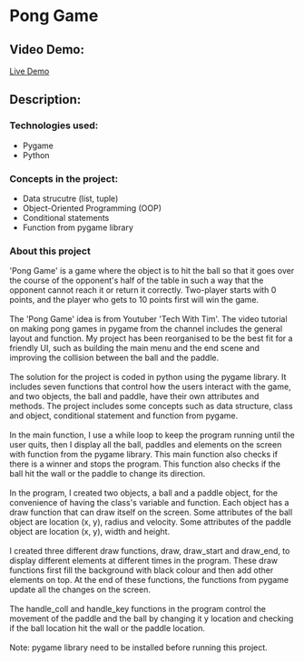 # **Pong Game**

## **Video Demo:**
[Live Demo](https://youtu.be/Jdq0lGXcUm4)

## **Description:**

### Technologies used:

- Pygame
- Python

### Concepts in the project:

- Data strucutre (list, tuple)
- Object-Oriented Programming (OOP)
- Conditional statements
- Function from pygame library

### About this project
'Pong Game' is a game where the object is to hit the ball so that it goes over the course of the opponent's half of the table in such a way that the opponent cannot reach it or return it correctly. Two-player starts with 0 points, and the player who gets to 10 points first will win the game.
\
\
The 'Pong Game' idea is from Youtuber 'Tech With Tim'. The video tutorial on making pong games in pygame from the channel includes the general layout and function. My project has been reorganised to be the best fit for a friendly UI, such as building the main menu and the end scene and improving the collision between the ball and the paddle.
\
\
The solution for the project is coded in python using the pygame library. It includes seven functions that control how the users interact with the game, and two objects, the ball and paddle, have their own attributes and methods. The project includes some concepts such as data structure, class and object, conditional statement and function from pygame.
\
\
In the main function, I use a while loop to keep the program running until the user quits, then I display all the ball, paddles and elements on the screen with function from the pygame library. This main function also checks if there is a winner and stops the program. This function also checks if the ball hit the wall or the paddle to change its direction.
\
\
In the program, I created two objects, a ball and a paddle object, for the convenience of having the class's variable and function. Each object has a draw function that can draw itself on the screen. Some attributes of the ball object are location (x, y), radius and velocity. Some attributes of the paddle object are location (x, y), width and height.
\
\
I created three different draw functions, draw, draw_start and draw_end, to display different elements at different times in the program. These draw functions first fill the background with black colour and then add other elements on top. At the end of these functions, the functions from pygame update all the changes on the screen.
\
\
The handle_coll and handle_key functions in the program control the movement of the paddle and the ball by changing it y location and checking if the ball location hit the wall or the paddle location.
\
\
Note: pygame library need to be installed before running this project.
